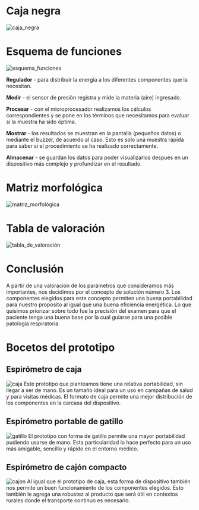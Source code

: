# Caja negra
![caja_negra](https://github.com/leomachiavello/FundBio2024-2/blob/main/Im%C3%A1genes/caja_negra.png?raw=true)
# Esquema de funciones
![esquema_funciones](https://github.com/leomachiavello/FundBio2024-2/blob/main/Im%C3%A1genes/esquema_de_funciones.png?raw=true)

**Regulador** - para distribuir la energía a los diferentes componentes que la necesitan.

**Medir** - el sensor de presión registra y mide la materia (aire) ingresado.

**Procesar** - con el microprocesador realizamos los cálculos correspondientes y se pone en los términos que necesitamos para evaluar si la muestra ha sido óptima.

**Mostrar** - los resultados se muestran en la pantalla (pequeños datos) o mediante el buzzer, de acuerdo al caso. Esto es solo una muestra rápida para saber si el procedimiento se ha realizado correctamente.

**Almacenar** - se guardan los datos para poder visualizarlos después en un dispositivo más complejo y profundizar en el resultado. 

# Matriz morfológica
![matriz_morfológica](https://github.com/leomachiavello/FundBio2024-2/blob/main/Im%C3%A1genes/matriz_5.png?raw=true)
# Tabla de valoración
![tabla_de_valoración](https://github.com/leomachiavello/FundBio2024-2/blob/main/Im%C3%A1genes/tabla_de_valoracion_2.png?raw=true)
# Conclusión
A partir de una valoración de los parámetros que consideramos más importantes, nos decidimos por el concepto de solución número 3. Los componentes elegidos para este concepto permiten una buena portabilidad para nuestro propósito al igual que una buena eficiencia energética. Lo que quisimos priorizar sobre todo fue la precisión del examen para que el paciente tenga una buena base por la cual guiarse para una posible patología respiratoria.
# Bocetos del prototipo
## Espirómetro de caja
![caja](https://github.com/leomachiavello/FundBio2024-2/blob/main/Im%C3%A1genes/prototipo_caja.jpeg?raw=true)
Este prototipo que planteamos tiene una relativa portabilidad, sin llegar a ser de mano. Es un tamaño ideal para un uso en campañas de salud y para visitas médicas. El formato de caja permite una mejor distribución de los componentes en la carcasa del dispositivo. 
## Espirómetro portable de gatillo
![gatillo](https://github.com/leomachiavello/FundBio2024-2/blob/main/Im%C3%A1genes/prototipo_gatillo.jpeg?raw=true)
El prototipo con forma de gatillo permite una mayor portabilidad pudiendo usarse de mano. Esta particularidad lo hace perfecto para un uso más amigable, sencillo y rápido en el entorno médico.
## Espirómetro de cajón compacto
![cajon](https://github.com/leomachiavello/FundBio2024-2/blob/main/Im%C3%A1genes/prototipo_cajon.jpeg?raw=true)
Al igual que el prototipo de caja, esta forma de dispositivo también nos permite un buen funcionamiento de los componentes elegidos. Esto también le agrega una robustez al producto que será útil en contextos rurales donde el transporte continuo es necesario.
